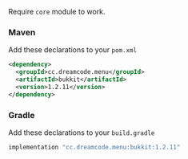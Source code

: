 Require ``core`` module to work.
### Maven
Add these declarations to your ``pom.xml``

```xml
<dependency>
  <groupId>cc.dreamcode.menu</groupId>
  <artifactId>bukkit</artifactId>
  <version>1.2.11</version>
</dependency>
```

### Gradle
Add these declarations to your ``build.gradle``

```gradle
implementation "cc.dreamcode.menu:bukkit:1.2.11"
```